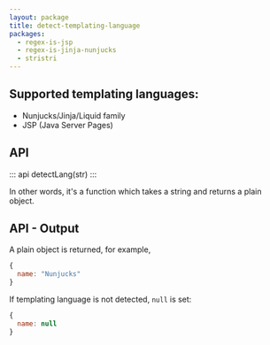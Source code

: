 ```yaml
---
layout: package
title: detect-templating-language
packages:
  - regex-is-jsp
  - regex-is-jinja-nunjucks
  - stristri
---
```


## Supported templating languages:

- Nunjucks/Jinja/Liquid family
- JSP (Java Server Pages)
## API

::: api
detectLang(str)
:::

In other words, it's a function which takes a string and returns a plain object.

## API - Output

A plain object is returned, for example,

```js
{ 
  name: "Nunjucks" 
}
```

If templating language is not detected, `null` is set:

```js
{ 
  name: null
}
```